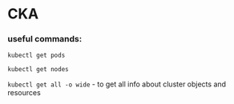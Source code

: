 # CKA

### useful commands:

`kubectl get pods`

`kubectl get nodes`

`kubectl get all -o wide` - to get all info about cluster objects and resources

